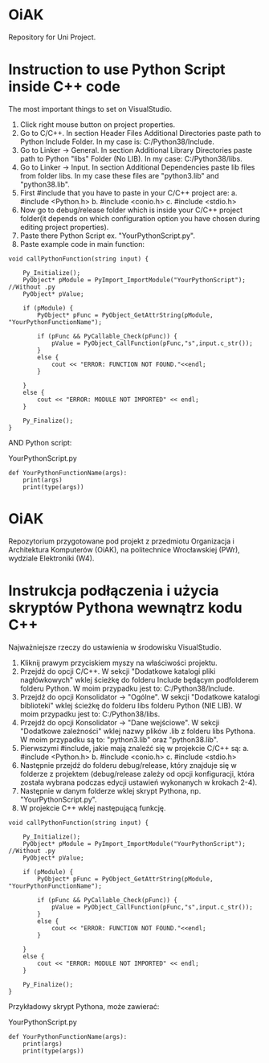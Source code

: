 # OiAK
Repository for Uni Project. 


# Instruction to use Python Script inside C++ code #

The most important things to set on VisualStudio.
1. Click right mouse button on project properties. 
2. Go to C/C++. In section Header Files Additional Directories paste path to Python Include Folder. In my case is: C:/Python38/Include.
3. Go to Linker -> General. In section Additional Library Directories paste path to Python "libs" Folder (No LIB). In my case: C:/Python38/libs.
4. Go to Linker -> Input. In section Additional Dependencies paste lib files from folder libs. In my case these files are "python3.lib" and "python38.lib".
5. First #include that you have to paste in your C/C++ project are:
  a. #include <Python.h>
  b. #include <conio.h>
  c. #include <stdio.h>
6. Now go to debug/release folder which is inside your C/C++ project folder(it depends on which configuration option you have chosen during editing project properties).
7. Paste there Python Script ex. "YourPythonScript.py".
8. Paste example code in main function: 

```
void callPythonFunction(string input) {

    Py_Initialize();
    PyObject* pModule = PyImport_ImportModule("YourPythonScript"); //Without .py
    PyObject* pValue;
   
    if (pModule) {
        PyObject* pFunc = PyObject_GetAttrString(pModule, "YourPythonFunctionName");
        
        if (pFunc && PyCallable_Check(pFunc)) {
            pValue = PyObject_CallFunction(pFunc,"s",input.c_str());
        }
        else {
            cout << "ERROR: FUNCTION NOT FOUND."<<endl;
        }
       
    }
    else {
        cout << "ERROR: MODULE NOT IMPORTED" << endl;
    }

    Py_Finalize();
}
```

AND Python script:

YourPythonScript.py

```
def YourPythonFunctionName(args):
    print(args)
    print(type(args))
```


# OiAK
Repozytorium przygotowane pod projekt z przedmiotu Organizacja i Architektura Komputerów (OiAK), na politechnice Wrocławskiej (PWr), wydziale Elektroniki (W4). 

# Instrukcja podłączenia i użycia skryptów Pythona wewnątrz kodu C++ #

Najważniejsze rzeczy do ustawienia w środowisku VisualStudio.
1. Kliknij prawym przyciskiem myszy na właściwości projektu.
2. Przejdź do opcji C/C++. W sekcji "Dodatkowe katalogi pliki nagłówkowych" wklej ścieżkę do folderu Include będącym podfolderem folderu Python. W moim przypadku jest to: C:/Python38/Include.
3. Przejdź do opcji Konsolidator -> "Ogólne". W sekcji "Dodatkowe katalogi biblioteki" wklej ścieżkę do folderu libs folderu Python (NIE LIB). W moim przypadku jest to: C:/Python38/libs.
4. Przejdź do opcji Konsolidator -> "Dane wejściowe". W sekcji "Dodatkowe zależności" wklej nazwy plików .lib z folderu libs Pythona. W moim przypadku są to: "python3.lib" oraz "python38.lib".
5. Pierwszymi #include, jakie mają znaleźć się w projekcie C/C++ są:
   a. #include <Python.h>
   b. #include <conio.h>
   c. #include <stdio.h>
6. Następnie przejdź do folderu debug/release, który znajduje się w folderze z projektem (debug/release zależy od opcji konfiguracji, która została wybrana podczas edycji ustawień wykonanych w krokach 2-4).
7. Następnie w danym folderze wklej skrypt Pythona, np. "YourPythonScript.py".
8. W projekcie C++ wklej następującą funkcję.

```
void callPythonFunction(string input) {

    Py_Initialize();
    PyObject* pModule = PyImport_ImportModule("YourPythonScript"); //Without .py
    PyObject* pValue;
   
    if (pModule) {
        PyObject* pFunc = PyObject_GetAttrString(pModule, "YourPythonFunctionName");
        
        if (pFunc && PyCallable_Check(pFunc)) {
            pValue = PyObject_CallFunction(pFunc,"s",input.c_str());
        }
        else {
            cout << "ERROR: FUNCTION NOT FOUND."<<endl;
        }
       
    }
    else {
        cout << "ERROR: MODULE NOT IMPORTED" << endl;
    }

    Py_Finalize();
}
```
Przykładowy skrypt Pythona, może zawierać: 

YourPythonScript.py

```
def YourPythonFunctionName(args):
    print(args)
    print(type(args))
```

